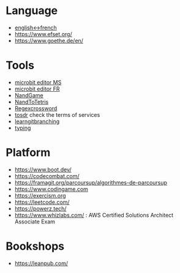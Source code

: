 # Language

* [english<->french](https://bitoduc.fr)
* https://www.efset.org/
* https://www.goethe.de/en/

# Tools

* [microbit editor MS](https://makecode.microbit.org/#editor)
* [microbit editor FR](https://fr.vittascience.com/microbit/?console=bottom&reload=1&toolbox=vittascience&mode=mixed)
* [NandGame](https://nandgame.com/)
* [NandToTetris](https://www.nand2tetris.org/course)
* [Regexcrossword](https://regexcrossword.com/)
* [tosdr](https://tosdr.org/) check the terms of services
* [learngitbranching](https://learngitbranching.js.org)
* [typing](https://www.keybr.com/)

# Platform

* https://www.boot.dev/
* https://codecombat.com/
* https://framagit.org/parcoursup/algorithmes-de-parcoursup
* https://www.codingame.com
* https://exercism.org
* https://leetcode.com/
* https://powerz.tech/
* https://www.whizlabs.com/ : AWS Certified Solutions Architect Associate Exam

# Bookshops

* https://leanpub.com/
